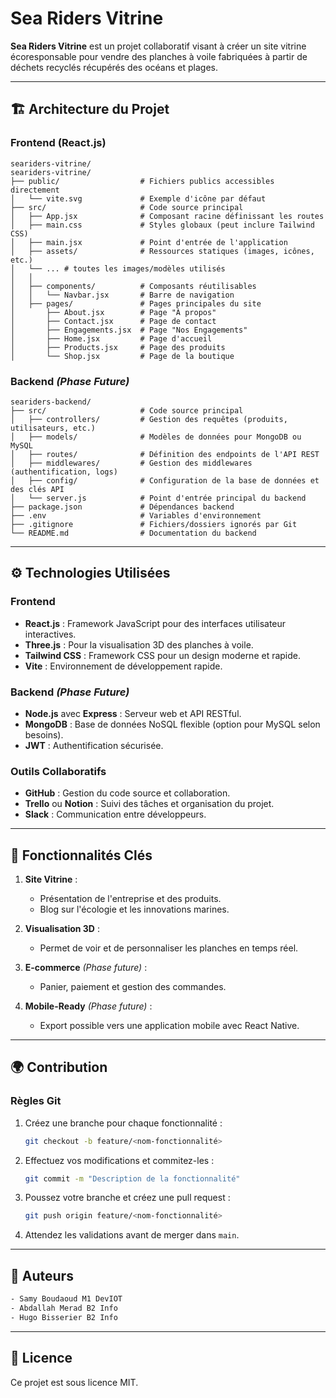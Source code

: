
# Sea Riders Vitrine

**Sea Riders Vitrine** est un projet collaboratif visant à créer un site vitrine écoresponsable pour vendre des planches à voile fabriquées à partir de déchets recyclés récupérés des océans et plages.

---

## 🏗️ Architecture du Projet

### Frontend (React.js)
```
seariders-vitrine/
seariders-vitrine/
├── public/                  # Fichiers publics accessibles directement
│   └── vite.svg             # Exemple d'icône par défaut
├── src/                     # Code source principal
│   ├── App.jsx              # Composant racine définissant les routes
│   ├── main.css             # Styles globaux (peut inclure Tailwind CSS)
│   ├── main.jsx             # Point d'entrée de l'application
│   ├── assets/              # Ressources statiques (images, icônes, etc.)
│   └── ... # toutes les images/modèles utilisés
│   │
│   ├── components/          # Composants réutilisables
│   │   └── Navbar.jsx       # Barre de navigation
│   ├── pages/               # Pages principales du site
│       ├── About.jsx        # Page "À propos"
│       ├── Contact.jsx      # Page de contact
│       ├── Engagements.jsx  # Page "Nos Engagements"
│       ├── Home.jsx         # Page d'accueil
│       ├── Products.jsx     # Page des produits
│       └── Shop.jsx         # Page de la boutique

```

### Backend *(Phase Future)*
```
seariders-backend/
├── src/                     # Code source principal
│   ├── controllers/         # Gestion des requêtes (produits, utilisateurs, etc.)
│   ├── models/              # Modèles de données pour MongoDB ou MySQL
│   ├── routes/              # Définition des endpoints de l'API REST
│   ├── middlewares/         # Gestion des middlewares (authentification, logs)
│   ├── config/              # Configuration de la base de données et des clés API
│   └── server.js            # Point d'entrée principal du backend
├── package.json             # Dépendances backend
├── .env                     # Variables d'environnement
├── .gitignore               # Fichiers/dossiers ignorés par Git
└── README.md                # Documentation du backend
```

---

## ⚙️ Technologies Utilisées

### Frontend
- **React.js** : Framework JavaScript pour des interfaces utilisateur interactives.
- **Three.js** : Pour la visualisation 3D des planches à voile.
- **Tailwind CSS** : Framework CSS pour un design moderne et rapide.
- **Vite** : Environnement de développement rapide.

### Backend *(Phase Future)*
- **Node.js** avec **Express** : Serveur web et API RESTful.
- **MongoDB** : Base de données NoSQL flexible (option pour MySQL selon besoins).
- **JWT** : Authentification sécurisée.

### Outils Collaboratifs
- **GitHub** : Gestion du code source et collaboration.
- **Trello** ou **Notion** : Suivi des tâches et organisation du projet.
- **Slack** : Communication entre développeurs.

---

## 🌟 Fonctionnalités Clés

1. **Site Vitrine** :
   - Présentation de l'entreprise et des produits.
   - Blog sur l'écologie et les innovations marines.

2. **Visualisation 3D** :
   - Permet de voir et de personnaliser les planches en temps réel.

3. **E-commerce** *(Phase future)* :
   - Panier, paiement et gestion des commandes.

4. **Mobile-Ready** *(Phase future)* :
   - Export possible vers une application mobile avec React Native.

---

## 🌍 Contribution

### Règles Git
1. Créez une branche pour chaque fonctionnalité :
   ```bash
   git checkout -b feature/<nom-fonctionnalité>
   ```

2. Effectuez vos modifications et commitez-les :
   ```bash
   git commit -m "Description de la fonctionnalité"
   ```

3. Poussez votre branche et créez une pull request :
   ```bash
   git push origin feature/<nom-fonctionnalité>
   ```

4. Attendez les validations avant de merger dans `main`.

---

## 📄 Auteurs 
   ```bash
   - Samy Boudaoud M1 DevIOT
   - Abdallah Merad B2 Info
   - Hugo Bisserier B2 Info
   ```

---
## 📄 Licence

Ce projet est sous licence MIT.
